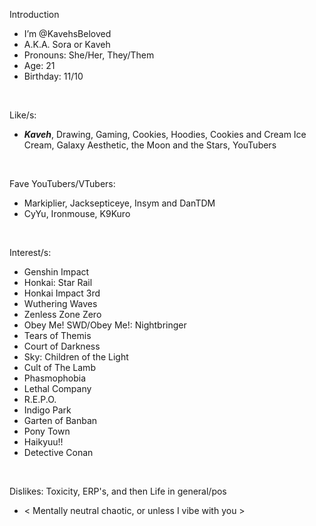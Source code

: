 Introduction
- I’m @KavehsBeloved
- A.K.A. Sora or Kaveh
- Pronouns: She/Her, They/Them
- Age: 21
- Birthday: 11/10
 <br/>
 
Like/s:
- ***Kaveh***, Drawing, Gaming, Cookies, Hoodies, Cookies and Cream Ice Cream, Galaxy Aesthetic, the Moon and the Stars, YouTubers
<br/>

Fave YouTubers/VTubers:
- Markiplier, Jacksepticeye, Insym and DanTDM
- CyYu, Ironmouse, K9Kuro
<br/>

Interest/s:

-  Genshin Impact
-  Honkai: Star Rail
-  Honkai Impact 3rd 
-  Wuthering Waves 
-  Zenless Zone Zero
-  Obey Me! SWD/Obey Me!: Nightbringer
-  Tears of Themis
-  Court of Darkness
-  Sky: Children of the Light 
-  Cult of The Lamb
-  Phasmophobia
-  Lethal Company
-  R.E.P.O.
-  Indigo Park
-  Garten of Banban
-  Pony Town
-  Haikyuu!!
-  Detective Conan
<br/>
 
Dislikes: Toxicity, ERP's, and then Life in general/pos
<br/>

- < Mentally neutral chaotic, or unless I vibe with you >

<!---
KavehsBeloved/KavehsBeloved is a ✨ special ✨ repository because its `README.md` (this file) appears on your GitHub profile.
You can click the Preview link to take a look at your changes.
--->
